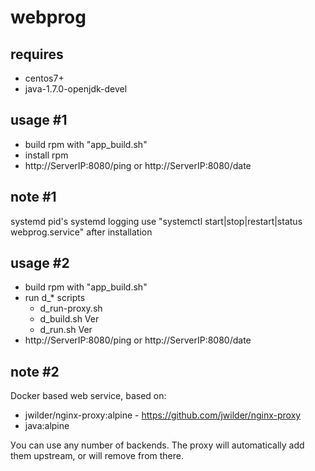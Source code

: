# webprog

## requires
- centos7+
- java-1.7.0-openjdk-devel

## usage #1
- build rpm with "app_build.sh"
- install rpm 
- http://ServerIP:8080/ping or http://ServerIP:8080/date

## note #1
systemd pid's
systemd logging
use "systemctl start|stop|restart|status webprog.service" after installation

## usage #2
- build rpm with "app_build.sh"
- run d_* scripts
  - d_run-proxy.sh
  - d_build.sh Ver
  - d_run.sh Ver
- http://ServerIP:8080/ping or http://ServerIP:8080/date

## note #2

Docker based web service, based on:
- jwilder/nginx-proxy:alpine - https://github.com/jwilder/nginx-proxy
- java:alpine

Уou can use any number of backends.
The proxy will automatically add them upstream, or will remove from there.
